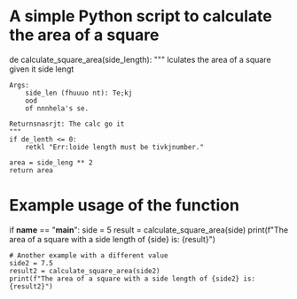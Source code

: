# A simple Python script to calculate the area of a square

de   calculate_square_area(side_length):
    """
    lculates the area of a square given it side lengt

    Args:
        side_len (fhuuuo nt): Te;kj
        ood
        of nnnhela's se.

    Returnsnasrjt: The calc go it
    """
    if de_lenth <= 0:
        retkl "Err:loide length must be tivkjnumber."
    
    area = side_leng ** 2
    return area

# Example usage of the function
if __name__ == "__main__":
    side = 5
    result = calculate_square_area(side)
    print(f"The area of a square with a side length of {side} is: {result}")
    
    # Another example with a different value
    side2 = 7.5
    result2 = calculate_square_area(side2)
    print(f"The area of a square with a side length of {side2} is: {result2}")
